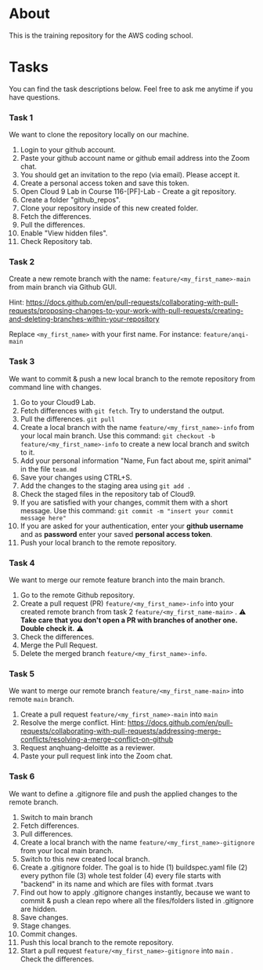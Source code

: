 # About

This is the training repository for the AWS coding school.

# Tasks

You can find the task descriptions below. Feel free to ask me anytime if you have questions. 

### Task 1

We want to clone the repository locally on our machine.

1. Login to your github account.
2. Paste your github account name or github email address into the Zoom chat.
3. You should get an invitation to the repo (via email). Please accept it.
4. Create a personal access token and save this token.
5. Open Cloud 9 Lab in Course 116-[PF]-Lab - Create a git repository.
6. Create a folder "github_repos".
7. Clone your repository inside of this new created folder.
8. Fetch the differences.
9. Pull the differences.
10. Enable "View hidden files".
11. Check Repository tab.

### Task 2

Create a new remote branch with the name: ```feature/<my_first_name>-main```  from main branch via Github GUI.

Hint: https://docs.github.com/en/pull-requests/collaborating-with-pull-requests/proposing-changes-to-your-work-with-pull-requests/creating-and-deleting-branches-within-your-repository

Replace ```<my_first_name>``` with your first name. For instance: ```feature/anqi-main```

### Task 3

We want to commit & push a new local branch to the remote repository from command line with changes.

1. Go to your Cloud9 Lab.
2. Fetch differences with ```git fetch```. Try to understand the output.
3. Pull the differences. ```git pull```
4. Create a local branch with the name ```feature/<my_first_name>-info``` from your local main branch. Use this command: ```git checkout -b feature/<my_first_name>-info``` to create a new local branch and switch to it.
5. Add your personal information "Name, Fun fact about me, spirit animal" in the file ```team.md```
6. Save your changes using CTRL+S.
7. Add the changes to the staging area using ```git add .```
8. Check the staged files in the repository tab of Cloud9.
9. If you are satisfied with your changes, commit them with a short message. Use this command: ```git commit -m "insert your commit message here"```
10. If you are asked for your authentication, enter your **github username** and as **password** enter your saved **personal access token**.
11. Push your local branch to the remote repository.

### Task 4

We want to merge our remote feature branch into the main branch.

1. Go to the remote Github repository.
2. Create a pull request (PR) ```feature/<my_first_name>-info``` into your created remote branch from task 2 ```feature/<my_first_name-main>``` . :warning: **Take care that you don't open a PR with branches of another one. Double check it.** :warning:
3. Check the differences.
4. Merge the Pull Request.
5. Delete the merged branch ```feature/<my_first_name>-info```.

### Task 5

We want to merge our remote branch  ```feature/<my_first_name-main>``` into remote ```main``` branch.

1. Create a pull request ```feature/<my_first_name>-main``` into ```main``` 
2. Resolve the merge conflict. Hint: https://docs.github.com/en/pull-requests/collaborating-with-pull-requests/addressing-merge-conflicts/resolving-a-merge-conflict-on-github
3. Request anqhuang-deloitte as a reviewer.
4. Paste your pull request link into the Zoom chat.

### Task 6

We want to define a .gitignore file and push the applied changes to the remote branch.

1. Switch to main branch
2. Fetch differences.
3. Pull differences.
4. Create a local branch with the name ```feature/<my_first_name>-gitignore``` from your local main branch.
5. Switch to this new created local branch.
6. Create a .gitignore folder. The goal is to hide (1) buildspec.yaml file (2) every python file (3) whole test folder (4) every file starts with "backend" in its name and which are files with format .tvars
7. Find out how to apply .gitignore changes instantly, because we want to commit & push a clean repo where all the files/folders listed in .gitignore are hidden.
8. Save changes.
9. Stage changes.
10. Commit changes.
11. Push this local branch to the remote repository.
12. Start a pull request ```feature/<my_first_name>-gitignore``` into ```main``` . Check the differences.